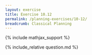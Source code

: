 ```yaml
---
layout: exercise
title: Exercise 10.12
permalink: /planning-exercises/10-12/
breadcrumb: Classical Planning
---
```


{% include mathjax_support %}

<div><i class="arrow-up loader" data-chapter="planning-exercises" data-exercise="ex_12" data-rating="0"></i></div>
{% include_relative question.md %}
